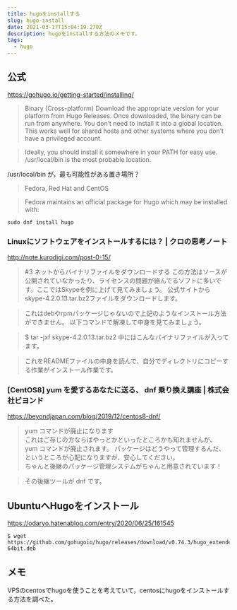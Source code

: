 ```yaml
---
title: hugoをinstallする
slug: hugo-install
date: 2021-03-17T15:04:19.270Z
description: hugoをinstallする方法のメモです。
tags:
  - hugo
---
```

## 公式
<https://gohugo.io/getting-started/installing/>
>Binary (Cross-platform) 
Download the appropriate version for your platform from Hugo Releases. Once downloaded, the binary can be run from anywhere. You don’t need to install it into a global location. This works well for shared hosts and other systems where you don’t have a privileged account.

>Ideally, you should install it somewhere in your PATH for easy use. /usr/local/bin is the most probable location.


/usr/local/bin が，最も可能性がある置き場所？

>Fedora, Red Hat and CentOS   
>Fedora maintains an official package for Hugo which may be installed with:

`sudo dnf install hugo`

### Linuxにソフトウェアをインストールするには？ | クロの思考ノート
<http://note.kurodigi.com/post-0-15/>
>#3 ネットからバイナリファイルをダウンロードする
この方法はソースが公開されていなかったり、ライセンスの問題が絡んでるソフトに多いです。ここではSkypeを例に上げて見てみましょう。
>公式サイトからskype-4.2.0.13.tar.bz2ファイルをダウンロードします。



>これはdebやrpmパッケージじゃないので上記のようなインストール方法ができません。
以下コマンドで解凍して中身を見てみましょう。

>$ tar -jxf skype-4.2.0.13.tar.bz2
中にはこんなバイナリファイルが入ってます。


>これをREADMEファイルの中身を読んで、自分でディレクトリにコピーする作業がインストール作業です。
### [CentOS8] yum を愛するあなたに送る、 dnf 乗り換え講座 | 株式会社ビヨンド
<https://beyondjapan.com/blog/2019/12/centos8-dnf/>
>yum コマンドが廃止になります  
>これはご存じの方ならばやっとかといったところかも知れませんが、 yum コマンドが廃止されます。
パッケージはどうやって管理するんだ、というところが心配になりますが、安心してください。  
ちゃんと後継のパッケージ管理システムがちゃんと用意されています！

>その後継ツールが dnf です。


## UbuntuへHugoをインストール
<https://odaryo.hatenablog.com/entry/2020/06/25/161545>
```
$ wget https://github.com/gohugoio/hugo/releases/download/v0.74.3/hugo_extended_0.74.3_Linux-64bit.deb
```
## メモ
VPSのcentosでhugoを使うことを考えていて，centosにhugoをインストールする方法を調べた。